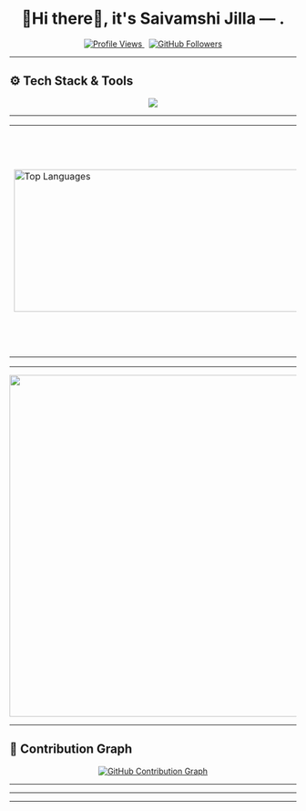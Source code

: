 

<h1 align="center">🧠Hi there👋, it's Saivamshi Jilla — .</h1>

<p align="center">
  <a href="https://github.com/saivamshi-jilla">
    <img src="https://komarev.com/ghpvc/?username=saivamshi-jilla&label=Profile+Views&color=blueviolet&style=flat" alt="Profile Views" />
  </a>
  &nbsp;
  <a href="https://github.com/saivamshi-jilla?tab=followers">
    <img src="https://img.shields.io/github/followers/saivamshi-jilla?label=Follow&style=social" alt="GitHub Followers" />
  </a>
</p>

---


## ⚙️ Tech Stack & Tools

<p align="center">
  <img src="https://skillicons.dev/icons?i=python,flask,c,js,html,css,tailwindcss,react,mongodb,figma,git,github" />
</p>

---


<!-- 🧩 Github Stats -->

<div align="center">
  <table>
    <tr>
      <td>
        <img 
          src="https://github-readme-stats.vercel.app/api/top-langs/?username=saivamshi-jilla&layout=compact&theme=radical&langs_count=2" 
          width="500" 
          height="250" 
          alt="Top Languages"
        />
      </td>
      <td>
        <img src="https://github-readme-stats.vercel.app/api?username=saivamshi-jilla&show_icons=true&theme=radical" width="400"> 
      </td>
    </tr>
  </table>
</div>




---
<p align = " center" ><img src="https://github-readme-streak-stats.herokuapp.com/?user=saivamshi-jilla&theme=radical" width="600"> </p>



---

## 🧠 Contribution Graph

<p align="center">
  <a href="https://github.com/yantr-manav">
    <img src="https://github-readme-activity-graph.vercel.app/graph?username=saivamshi-jilla&theme=react-dark&hide_border=true&area=true" alt="GitHub Contribution Graph" />
  </a>
</p>

---



---
---



